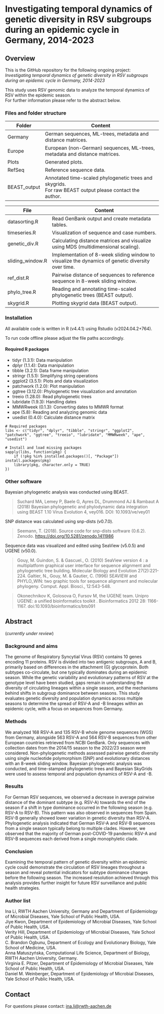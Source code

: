 # Investigating temporal dynamics of genetic diversity in RSV subgroups during an epidemic cycle in Germany, 2014-2023

## Overview

This is the GitHub repository for the following ongoing project: <br>
*Investigating temporal dynamics of genetic diversity in RSV subgroups during an epidemic cycle in Germany, 2014-2023*

This study uses RSV genomic data to analyze the temporal dynamics of RSV within the epidemic season. <br>
For further information please refer to the abstract below.  

### Files and folder structure

| Folder    | Content |
| -------- | ------- |
| Germany  | German sequences, ML-trees, metadata and distance matrices. |
| Europe | European (non-German) sequences, ML-trees, metadata and distance matrices. |
| Plots    | Generated plots. |
| RefSeq  | Reference sequence data. |
| BEAST_output | Annotated time-scaled phylogenetic trees and skygrids. <br> For raw BEAST output please contact the author. |

| File    | Content |
| -------- | ------- |
| datasorting.R  | Read GenBank output and create metadata tables. |
| timeseries.R | Visualization of sequence and case numbers. |
| genetic_div.R    | Calculating distance matrices and visualize using MDS (multidimensional scaling). |
| sliding_window.R  | Implementation of 8-week sliding window to visualize the dynamics of genetic diversity over time. |
| ref_dist.R | Pairwise distance of sequences to reference sequence in 8-week sliding window.|
| phylo_tree.R  | Reading and annotating time-scaled phylogenetic trees (BEAST output). |
| skygrid.R | Plotting skygrid data (BEAST output).|

### Installation 

All available code is written in R (v4.4.1) using Rstudio (v2024.04.2+764). 

To run code offline please adjust the file paths accordingly. 

#### Required R packages

- tidyr (1.3.1): Data manipulation
- dplyr (1.1.4): Data manipulation
- tibble (3.2.1): Data frame manipulation
- stringr (1.5.1): Simplifying string operations
- ggplot2 (3.5.1): Plots and data visualization
- patchwork (1.2.0): Plot manipulation
- ggtree (3.12.0): Phylogenetic tree visualization and annotation
- treeio (1.28.0): Read phylogenetic trees
- lubridate (1.9.3): Handling dates 
- MMWRweek (0.1.3): Converting dates to MMWR format
- ape (5.8): Reading and analyzing genomic data
- usedist (0.4.0): Calculate distance matrix

```
# Required packages
libs <- c("tidyr", "dplyr", "tibble", "stringr", "ggplot2", "patchwork", "ggtree", "treeio", "lubridate", "MMWRweek", "ape", "usedist")

# Install and load missing packages
sapply(libs, function(pkg) {
    if (!pkg %in% installed.packages()[, "Package"]) install.packages(pkg)
    library(pkg, character.only = TRUE)
})
```

### Other software

Bayesian phylogenetic analysis was conducted using BEAST.

>Suchard MA, Lemey P, Baele G, Ayres DL, Drummond AJ & Rambaut A (2018) Bayesian phylogenetic and phylodynamic data integration using BEAST 1.10 Virus Evolution 4, vey016. DOI: 10.1093/ve/vey01

SNP distance was calculated using snp-dists (v0.7.0).

>Seemann, T. (2018). Source code for snp-dists software (0.6.2). Zenodo. https://doi.org/10.5281/zenodo.1411986

Sequence data was visualized and edited using SeaView (v5.0.5) and UGENE (v50.0).

>Gouy, M. Guindon, S. & Gascuel., O. (2010) SeaView version 4 : a multiplatform graphical user interface for sequence alignment and phylogenetic tree building. Molecular Biology and Evolution 27(2):221-224. 
Galtier, N., Gouy, M. & Gautier, C. (1996) SEAVIEW and PHYLO_WIN: two graphic tools for sequence alignment and molecular phylogeny. Comput. Appl. Biosci., 12:543-548.

>Okonechnikov K, Golosova O, Fursov M, the UGENE team.  Unipro UGENE: a unified bioinformatics toolkit . Bioinformatics  2012 28: 1166-1167. doi:10.1093/bioinformatics/bts091

## Abstract

(*currently under review*)

### Background and aims

The genome of Respiratory Syncytial Virus (RSV) contains 10 genes encoding 11 proteins. RSV is divided into two antigenic subgroups, A and B, primarily based on differences in the attachment (G) glycoprotein. Both subtypes co-circulate, but one typically dominates during an epidemic season. While the genetic variability and evolutionary patterns of RSV at the genotype level have been studied, gaps remain in understanding the diversity of circulating lineages within a single season, and the mechanisms behind shifts in subgroup dominance between seasons. This study evaluates genetic diversity and population dynamics across multiple seasons to determine the spread of RSV-A and -B lineages within an epidemic cycle, with a focus on sequences from Germany.

### Methods

We analyzed 168 RSV-A and 135 RSV-B whole genome sequences (WGS) from Germany, alongside 563 RSV-A and 564 RSV-B sequences from other European countries retrieved from NCBI GenBank. Only sequences with collection dates from the 2014/15 season to the 2022/23 season were considered. Non-phylogenetic methods assessed pairwise genetic diversity using single nucleotide polymorphism (SNP) and evolutionary distances with an 8-week sliding window. Bayesian phylogenetic analysis was conducted, and time-stamped phylogenetic trees and Bayesian SkyGrids were used to assess temporal and population dynamics of RSV-A and -B. 

### Results 

For German RSV sequences, we observed a decrease in average pairwise distance of the dominant subtype (e.g. RSV-A) towards the end of the season if a shift in type dominance occurred in the following season (e.g. RSV-A to RSV-B). This pattern was also observed in sequences from Spain. RSV-B generally showed lower variation in genetic diversity than RSV-A. Phylogenetic analysis indicated that German RSV-A and RSV-B sequences from a single season typically belong to multiple clades. However, we observed that the majority of German post-COVID-19 pandemic RSV-A and RSV-B sequences each derived from a single monophyletic clade. 

### Conclusion

Examining the temporal pattern of genetic diversity within an epidemic cycle could demonstrate the circulation of RSV lineages throughout a season and reveal potential indicators for subtype dominance changes before the following season. The increased resolution achieved through this analysis provides further insight for future RSV surveillance and public health strategies. 

### Author list

Ina Li, RWTH Aachen University, Germany and Department of Epidemiology of Microbial Diseases, Yale School of Public Health, USA. <br>
Jiye Kwon, Department of Epidemiology of Microbial Diseases, Yale School of Public Health, USA. <br>
Verity Hill, Department of Epidemiology of Microbial Diseases, Yale School of Public Health, USA. <br>
C. Brandon Ogbunu, Department of Ecology and Evolutionary Biology, Yale School of Medicine, USA. <br>
Anna Matuszyńska, Computational Life Science, Department of Biology, RWTH Aachen University, Germany. <br>
Virginia E. Pitzer, Department of Epidemiology of Microbial Diseases, Yale School of Public Health, USA. <br>
Daniel M. Weinberger, Department of Epidemiology of Microbial Diseases, Yale School of Public Health, USA. <br>

## Contact

For questions please contact: ina.li@rwth-aachen.de